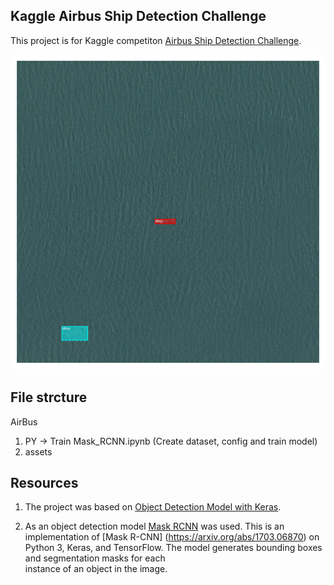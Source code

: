 
## Kaggle Airbus Ship Detection Challenge

This project is for Kaggle competiton [Airbus Ship Detection Challenge](https://www.kaggle.com/c/airbus-ship-detection).

![infer_example](assets/ship.png)

## File strcture

AirBus  

1. PY -> Train Mask_RCNN.ipynb (Create dataset, config and train model)                      
2. assets                    

## Resources

1. The project was based on [Object Detection Model with Keras](https://machinelearningmastery.com/how-to-train-an-object-detection-model-with-keras/).

2. As an object detection model [Mask RCNN](https://github.com/akTwelve/Mask_RCNN.git) was used. This is an implementation of [Mask R-CNN]
(https://arxiv.org/abs/1703.06870) on Python 3, Keras, and TensorFlow. The model generates bounding boxes and segmentation masks for each  
instance of an object in the image.
